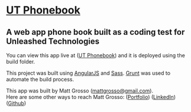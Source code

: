 
# [UT Phonebook](https://utphonebook.herokuapp.com/) #
## A web app phone book built as a coding test for Unleashed Technologies ##

You can view this app live at ([UT Phonebook](https://utphonebook.herokuapp.com/)) and it is deployed using the build folder.

This project was built using [AngularJS](https://angularjs.org/) and [Sass](http://sass-lang.com/). [Grunt](http://gruntjs.com/) was used to automate the build process.

This app was built by Matt Grosso ([mattgrosso@gmail.com](mailto:mattgrosso@gmail.com)).<br>
Here are some other ways to reach Matt Grosso:
([Portfolio](https://mattgrosso.herokuapp.com))
([LinkedIn](https://www.linkedin.com/in/matt-grosso/))
([Github](https://github.com/mattgrosso/))
